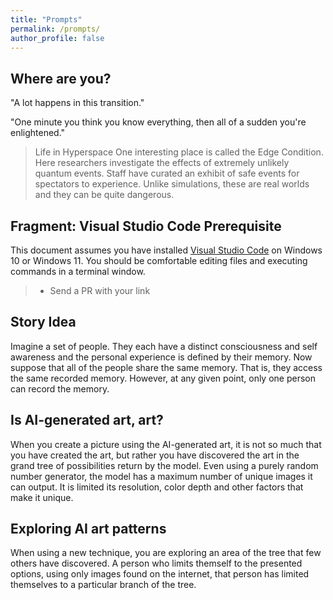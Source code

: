 ```yaml
---
title: "Prompts"
permalink: /prompts/
author_profile: false
---
```


## Where are you?
"A lot happens in this transition."

"One minute you think you know everything, then all of a sudden you're enlightened."

> Life in Hyperspace
One interesting place is called the Edge Condition. Here researchers investigate the effects of extremely unlikely quantum events. Staff have curated an exhibit of safe events for spectators to experience. Unlike simulations, these are real worlds and they can be quite dangerous.

## Fragment: Visual Studio Code Prerequisite
This document assumes you have installed [Visual Studio Code](https://code.visualstudio.com/Download) on Windows 10 or Windows 11. You should be comfortable editing files and executing commands in a terminal window.

> * Send a PR with your link

## Story Idea
Imagine a set of people. They each have a distinct consciousness and self awareness and the personal experience is defined by their memory. Now suppose that all of the people share the same memory. That is, they access the same recorded memory. However, at any given point, only one person can record the memory. 

## Is AI-generated art, art?
When you create a picture using the AI-generated art, it is not so much that you have created the art, but rather you have discovered the art in the grand tree of possibilities return by the model. Even using a purely random number generator, the model has a maximum number of unique images it can output. It is limited its resolution, color depth and other factors that make it unique.

## Exploring AI art patterns
When using a new technique, you are exploring an area of the tree that few others have discovered. A person who limits themself to the presented options, using only images found on the internet, that person has limited themselves to a particular branch of the tree.